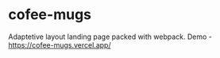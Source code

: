 # cofee-mugs
Adaptetive layout landing page packed with webpack.
Demo - https://cofee-mugs.vercel.app/
